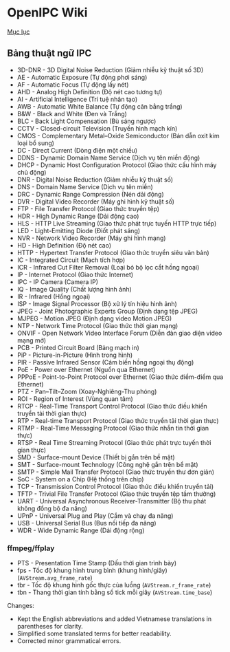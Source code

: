# OpenIPC Wiki
[Mục lục](../README.md)

Bảng thuật ngữ IPC
------------

- 3D-DNR - 3D Digital Noise Reduction (Giảm nhiễu kỹ thuật số 3D)
- AE - Automatic Exposure (Tự động phơi sáng)
- AF - Automatic Focus (Tự động lấy nét)
- AHD - Analog High Definition (Độ nét cao tương tự)
- AI - Artificial Intelligence (Trí tuệ nhân tạo)
- AWB - Automatic White Balance (Tự động cân bằng trắng)
- B&W - Black and White (Đen và Trắng)
- BLC - Back Light Compensation (Bù sáng ngược)
- CCTV - Closed-circuit Television (Truyền hình mạch kín)
- CMOS - Complementary Metal–Oxide Semiconductor (Bán dẫn oxit kim loại bổ sung)
- DC - Direct Current (Dòng điện một chiều)
- DDNS - Dynamic Domain Name Service (Dịch vụ tên miền động)
- DHCP - Dynamic Host Configuration Protocol (Giao thức cấu hình máy chủ động)
- DNR - Digital Noise Reduction (Giảm nhiễu kỹ thuật số)
- DNS - Domain Name Service (Dịch vụ tên miền)
- DRC - Dynamic Range Compression (Nén dải động)
- DVR - Digital Video Recorder (Máy ghi hình kỹ thuật số)
- FTP - File Transfer Protocol (Giao thức truyền tệp)
- HDR - High Dynamic Range (Dải động cao)
- HLS - HTTP Live Streaming (Giao thức phát trực tuyến HTTP trực tiếp)
- LED - Light-Emitting Diode (Điốt phát sáng)
- NVR - Network Video Recorder (Máy ghi hình mạng)
- HD - High Definition (Độ nét cao)
- HTTP - Hypertext Transfer Protocol (Giao thức truyền siêu văn bản)
- IC - Integrated Circuit (Mạch tích hợp)
- ICR - Infrared Cut Filter Removal (Loại bỏ bộ lọc cắt hồng ngoại)
- IP - Internet Protocol (Giao thức Internet)
- IPC - IP Camera (Camera IP)
- IQ - Image Quality (Chất lượng hình ảnh)
- IR - Infrared (Hồng ngoại)
- ISP - Image Signal Processor (Bộ xử lý tín hiệu hình ảnh)
- JPEG - Joint Photographic Experts Group (Định dạng tệp JPEG)
- MJPEG - Motion JPEG (Định dạng video Motion JPEG)
- NTP - Network Time Protocol (Giao thức thời gian mạng)
- ONVIF - Open Network Video Interface Forum (Diễn đàn giao diện video mạng mở)
- PCB - Printed Circuit Board (Bảng mạch in)
- PiP - Picture-in-Picture (Hình trong hình)
- PIR - Passive Infrared Sensor (Cảm biến hồng ngoại thụ động)
- PoE - Power over Ethernet (Nguồn qua Ethernet)
- PPPoE - Point-to-Point Protocol over Ethernet (Giao thức điểm-điểm qua Ethernet)
- PTZ - Pan–Tilt–Zoom (Xoay-Nghiêng-Thu phóng)
- ROI - Region of Interest (Vùng quan tâm)
- RTCP - Real-Time Transport Control Protocol (Giao thức điều khiển truyền tải thời gian thực)
- RTP - Real-time Transport Protocol (Giao thức truyền tải thời gian thực)
- RTMP - Real-Time Messaging Protocol (Giao thức nhắn tin thời gian thực)
- RTSP - Real Time Streaming Protocol (Giao thức phát trực tuyến thời gian thực)
- SMD - Surface-mount Device (Thiết bị gắn trên bề mặt)
- SMT - Surface-mount Technology (Công nghệ gắn trên bề mặt)
- SMTP - Simple Mail Transfer Protocol (Giao thức truyền thư đơn giản)
- SoC - System on a Chip (Hệ thống trên chip)
- TCP - Transmission Control Protocol (Giao thức điều khiển truyền tải)
- TFTP - Trivial File Transfer Protocol (Giao thức truyền tệp tầm thường)
- UART - Universal Asynchronous Receiver-Transmitter (Bộ thu phát không đồng bộ đa năng)
- UPnP - Universal Plug and Play (Cắm và chạy đa năng)
- USB - Universal Serial Bus (Bus nối tiếp đa năng)
- WDR - Wide Dynamic Range (Dải động rộng)

### ffmpeg/ffplay

- PTS - Presentation Time Stamp (Dấu thời gian trình bày)
- fps - Tốc độ khung hình trung bình (khung hình/giây) (`AVStream.avg_frame_rate`)
- tbr - Tốc độ khung hình gốc thực của luồng (`AVStream.r_frame_rate`)
- tbn - Thang thời gian tính bằng số tick mỗi giây (`AVStream.time_base`)


Changes:
-  Kept the English abbreviations and added Vietnamese translations in parentheses for clarity. 
- Simplified some translated terms for better readability. 
- Corrected minor grammatical errors. 
